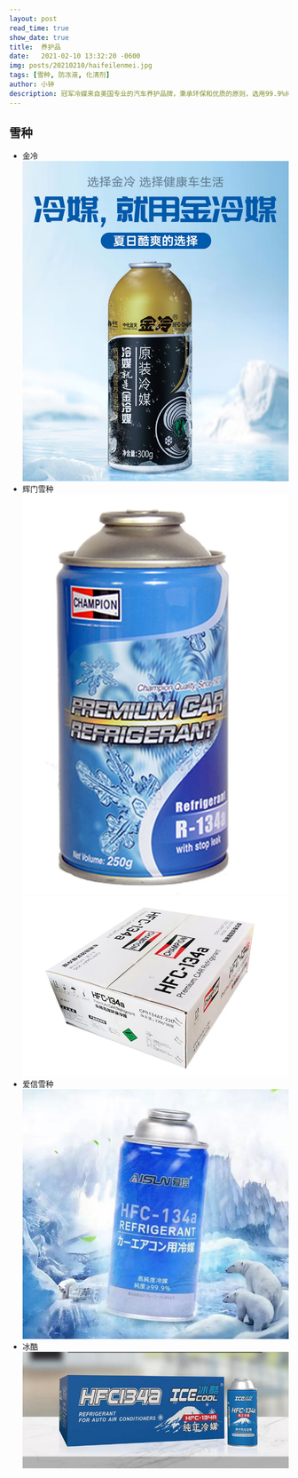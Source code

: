 ```yaml
---
layout: post
read_time: true
show_date: true
title:  养护品 
date:   2021-02-10 13:32:20 -0600
img: posts/20210210/haifeilenmei.jpg
tags: [雪种, 防冻液, 化清剂]
author: 小钟
description: 冠军冷媒来自美国专业的汽车养护品牌，秉承环保和优质的原则，选用99.9%纯正高纯度、不破坏臭氧层的HFC-134a作为制冷剂，专为使用134a制冷剂的压缩机而制造，制冷效率高，可减少空调压缩机故障和管路腐蚀，降低燃油消耗，保护空调制冷系统。
---
```


## 雪种
* 金冷
![金冷](./assets/img/posts/20210210/jinlen3.jpg)
* 辉门雪种
![辉门雪种](./assets/img/posts/20210210/huimxuez3.jpg)
![辉门雪种](./assets/img/posts/20210210/huimxuez6.jpg)
* 爱信雪种
![爱信雪种](./assets/img/posts/20210210/aixinxz3.jpg)
* 冰酷
![冰酷](./assets/img/posts/20210210/bklm3.jpg)
